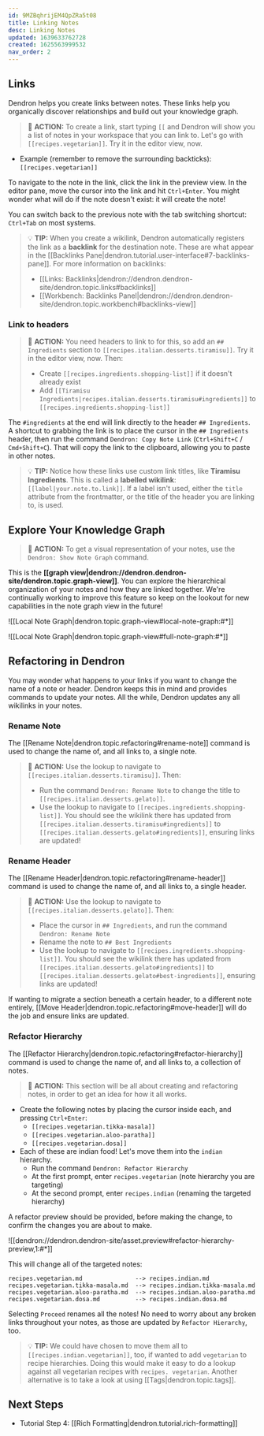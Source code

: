```yaml
---
id: 9MZBqhrijEM4QpZRa5t08
title: Linking Notes
desc: Linking Notes
updated: 1639633762728
created: 1625563999532
nav_order: 2
---
```


## Links

Dendron helps you create links between notes. These links help you organically discover relationships and build out your knowledge graph.

> 🌱 **ACTION:** To create a link, start typing `[[` and Dendron will show you a list of notes in your workspace that you can link to. Let's go with `[[recipes.vegetarian]]`. Try it in the editor view, now.

- Example (remember to remove the surrounding backticks): `[[recipes.vegetarian]]`

To navigate to the note in the link, click the link in the preview view. In the editor pane, move the cursor into the link and hit `Ctrl+Enter`. You might wonder what will do if the note doesn't exist: it will create the note!

You can switch back to the previous note with the tab switching shortcut: `Ctrl+Tab` on most systems.

> 💡 **TIP:** When you create a wikilink, Dendron automatically registers the link as a **backlink** for the destination note. These are what appear in the [[Backlinks Pane|dendron.tutorial.user-interface#7-backlinks-pane]]. For more information on backlinks:
> - [[Links: Backlinks|dendron://dendron.dendron-site/dendron.topic.links#backlinks]]
> - [[Workbench: Backlinks Panel|dendron://dendron.dendron-site/dendron.topic.workbench#backlinks-view]]

### Link to headers

> 🌱 **ACTION:** You need headers to link to for this, so add an `## Ingredients` section to `[[recipes.italian.desserts.tiramisu]]`. Try it in the editor view, now. Then:
> - Create `[[recipes.ingredients.shopping-list]]` if it doesn't already exist
> - Add `[[Tiramisu Ingredients|recipes.italian.desserts.tiramisu#ingredients]]` to `[[recipes.ingredients.shopping-list]]`

The `#ingredients` at the end will link directly to the header `## Ingredients`. A shortcut to grabbing the link is to place the cursor in the `## Ingredients` header, then run the command `Dendron: Copy Note Link` (`Ctrl+Shift+C` / `Cmd+Shift+C`). That will copy the link to the clipboard, allowing you to paste in other notes.

> 💡 **TIP:** Notice how these links use custom link titles, like **Tiramisu Ingredients**. This is called a **labelled wikilink**: `[[label|your.note.to.link]]`. If a label isn't used, either the `title` attribute from the frontmatter, or the title of the header you are linking to, is used.

## Explore Your Knowledge Graph

> 🌱 **ACTION:** To get a visual representation of your notes, use the `Dendron: Show Note Graph` command.

This is the **[[graph view|dendron://dendron.dendron-site/dendron.topic.graph-view]]**. You can explore the hierarchical organization of your notes and how they are linked together. We're continually working to improve this feature so keep on the lookout for new capabilities in the note graph view in the future!

![[Local Note Graph|dendron.topic.graph-view#local-note-graph:#*]]

![[Local Note Graph|dendron.topic.graph-view#full-note-graph:#*]]

## Refactoring in Dendron

You may wonder what happens to your links if you want to change the name of a note or header. Dendron keeps this in mind and provides commands to update your notes. All the while, Dendron updates any all wikilinks in your notes.

### Rename Note

The [[Rename Note|dendron.topic.refactoring#rename-note]] command is used to change the name of, and all links to, a single note.

> 🌱 **ACTION:** Use the lookup to navigate to `[[recipes.italian.desserts.tiramisu]]`. Then:
> - Run the command `Dendron: Rename Note` to change the title to `[[recipes.italian.desserts.gelato]]`.
> - Use the lookup to navigate to `[[recipes.ingredients.shopping-list]]`. You should see the wikilink there has updated from `[[recipes.italian.desserts.tiramisu#ingredients]]` to `[[recipes.italian.desserts.gelato#ingredients]]`, ensuring links are updated!

### Rename Header

The [[Rename Header|dendron.topic.refactoring#rename-header]] command is used to change the name of, and all links to, a single header.

> 🌱 **ACTION:** Use the lookup to navigate to `[[recipes.italian.desserts.gelato]]`. Then:
> - Place the cursor in `## Ingredients`, and run the command `Dendron: Rename Note`
> - Rename the note to `## Best Ingredients`
> - Use the lookup to navigate to `[[recipes.ingredients.shopping-list]]`. You should see the wikilink there has updated from `[[recipes.italian.desserts.gelato#ingredients]]` to `[[recipes.italian.desserts.gelato#best-ingredients]]`, ensuring links are updated!

If wanting to migrate a section beneath a certain header, to a different note entirely, [[Move Header|dendron.topic.refactoring#move-header]] will do the job and ensure links are updated.

### Refactor Hierarchy

The [[Refactor Hierarchy|dendron.topic.refactoring#refactor-hierarchy]] command is used to change the name of, and all links to, a collection of notes.

> 🌱 **ACTION:** This section will be all about creating and refactoring notes, in order to get an idea for how it all works.

- Create the following notes by placing the cursor inside each, and pressing `Ctrl+Enter`:
  - `[[recipes.vegetarian.tikka-masala]]`
  - `[[recipes.vegetarian.aloo-paratha]]`
  - `[[recipes.vegetarian.dosa]]`
- Each of these are indian food! Let's move them into the `indian` hierarchy.
  - Run the command `Dendron: Refactor Hierarchy`
  - At the first prompt, enter `recipes.vegetarian` (note hierarchy you are targeting)
  - At the second prompt, enter `recipes.indian` (renaming the targeted hierarchy)

A refactor preview should be provided, before making the change, to confirm the changes you are about to make.

![[dendron://dendron.dendron-site/asset.preview#refactor-hierarchy-preview,1:#*]]

This will change all of the targeted notes:

```
recipes.vegetarian.md               -->	recipes.indian.md
recipes.vegetarian.tikka-masala.md  -->	recipes.indian.tikka-masala.md
recipes.vegetarian.aloo-paratha.md  -->	recipes.indian.aloo-paratha.md
recipes.vegetarian.dosa.md          -->	recipes.indian.dosa.md
```

Selecting `Proceed` renames all the notes! No need to worry about any broken links throughout your notes, as those are updated by `Refactor Hierarchy`, too.

> 💡 **TIP:** We could have chosen to move them all to `[[recipes.indian.vegetarian]]`, too, if wanted to add `vegetarian` to recipe hierarchies. Doing this would make it easy to do a lookup against all vegetarian recipes with `recipes. vegetarian`. Another alternative is to take a look at using [[Tags|dendron.topic.tags]].

## Next Steps

- Tutorial Step 4: [[Rich Formatting|dendron.tutorial.rich-formatting]]
